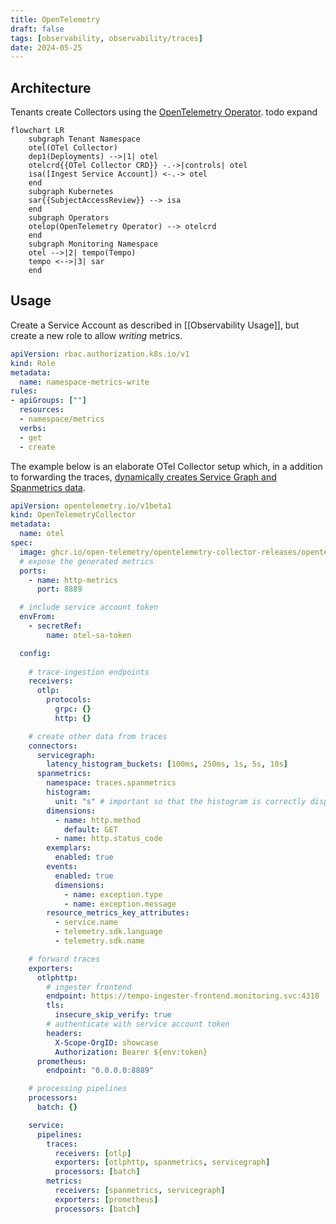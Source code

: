 ```yaml
---
title: OpenTelemetry
draft: false
tags: [observability, observability/traces]
date: 2024-05-25
---
```


## Architecture

Tenants create Collectors using the [OpenTelemetry Operator](https://github.com/open-telemetry/opentelemetry-operator). todo expand

```mermaid
flowchart LR
    subgraph Tenant Namespace
    otel(OTel Collector)
    dep1(Deployments) -->|1| otel
    otelcrd{{OTel Collector CRD}} -.->|controls| otel
    isa([Ingest Service Account]) <-.-> otel
    end
    subgraph Kubernetes
    sar{{SubjectAccessReview}} --> isa
    end
    subgraph Operators
    otelop(OpenTelemetry Operator) --> otelcrd
    end
    subgraph Monitoring Namespace
    otel -->|2| tempo(Tempo)
    tempo <-->|3| sar
    end
```

## Usage

Create a Service Account as described in [[Observability Usage]], but create a new role to allow *writing* metrics.

```yaml
apiVersion: rbac.authorization.k8s.io/v1
kind: Role
metadata:
  name: namespace-metrics-write
rules:
- apiGroups: [""]
  resources:
  - namespace/metrics
  verbs:
  - get
  - create
```

The example below is an elaborate OTel Collector setup which, in a addition to forwarding the traces, [dynamically creates Service Graph and Spanmetrics data](https://konst.fish/blog/OTel-Collector-SpanMetrics-Tempo).

```yaml
apiVersion: opentelemetry.io/v1beta1
kind: OpenTelemetryCollector
metadata:
  name: otel
spec:
  image: ghcr.io/open-telemetry/opentelemetry-collector-releases/opentelemetry-collector-contrib:0.100.0
  # expose the generated metrics
  ports:
    - name: http-metrics
      port: 8889

  # include service account token
  envFrom:
    - secretRef:
        name: otel-sa-token

  config:
    
    # trace-ingestion endpoints
    receivers:
      otlp:
        protocols:
          grpc: {}
          http: {}

    # create other data from traces
    connectors:
      servicegraph:
        latency_histogram_buckets: [100ms, 250ms, 1s, 5s, 10s]
      spanmetrics:
        namespace: traces.spanmetrics
        histogram:
          unit: "s" # important so that the histogram is correctly displayed in Grafana
        dimensions:
          - name: http.method
            default: GET
          - name: http.status_code
        exemplars:
          enabled: true
        events:
          enabled: true
          dimensions:
            - name: exception.type
            - name: exception.message
        resource_metrics_key_attributes:
          - service.name
          - telemetry.sdk.language
          - telemetry.sdk.name

    # forward traces
    exporters:
      otlphttp:
        # ingester frontend
        endpoint: https://tempo-ingester-frontend.monitoring.svc:4318
        tls:
          insecure_skip_verify: true
        # authenticate with service account token
        headers:
          X-Scope-OrgID: showcase
          Authorization: Bearer ${env:token}
      prometheus:
        endpoint: "0.0.0.0:8889"

    # processing pipelines
    processors:
      batch: {}

    service:
      pipelines:
        traces:
          receivers: [otlp]
          exporters: [otlphttp, spanmetrics, servicegraph]
          processors: [batch]
        metrics:
          receivers: [spanmetrics, servicegraph]
          exporters: [prometheus]
          processors: [batch]
```